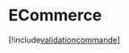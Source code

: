 # ECommerce

[!include[validationcommande](ecommerce.validationcommande.autogen.md)]











































































